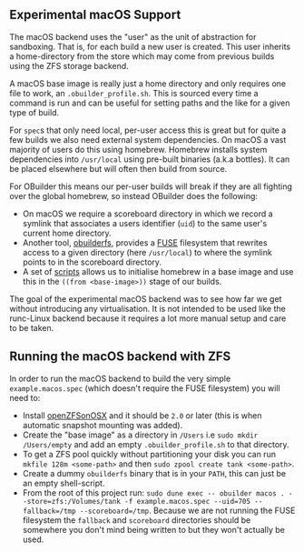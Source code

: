 Experimental macOS Support
--------------------------

The macOS backend uses the "user" as the unit of abstraction for sandboxing. That is, for each build a new user is created.
This user inherits a home-directory from the store which may come from previous builds using the ZFS storage backend.

A macOS base image is really just a home directory and only requires one file to work, an `.obuilder_profile.sh`.
This is sourced every time a command is run and can be useful for setting paths and the like for a given type of build.

For `spec`s that only need local, per-user access this is great but for quite a few builds we also need external system dependencies.
On macOS a vast majority of users do this using homebrew. Homebrew installs system dependencies into `/usr/local` using 
pre-built binaries (a.k.a bottles). It can be placed elsewhere but will often then build from source.

For OBuilder this means our per-user builds will break if they are all fighting over the global homebrew, so instead OBuilder does the following:

 - On macOS we require a scoreboard directory in which we record a symlink that associates a users identifier (`uid`) to the same user's 
   current home directory.
 - Another tool, [obuilderfs](https://github.com/patricoferris/obuilder-fs), provides a [FUSE][] filesystem that rewrites access to a given 
   directory (here `/usr/local`) to where the symlink points to in the scoreboard directory.
 - A set of [scripts](https://github.com/patricoferris/macos-infra/tree/main/scripts) allows us to initialise homebrew in a base image and use 
   this in the `((from <base-image>))` stage of our builds.

The goal of the experimental macOS backend was to see how far we get without introducing any virtualisation. It is not intended to be used like the 
runc-Linux backend because it requires a lot more manual setup and care to be taken.

## Running the macOS backend with ZFS

In order to run the macOS backend to build the very simple `example.macos.spec` (which doesn't require the FUSE filesystem) you will need to:

 - Install [openZFSonOSX][] and it should be `2.0` or later (this is when automatic snapshot mounting was added).
 - Create the "base image" as a directory in `/Users` i.e `sudo mkdir /Users/empty` and add an empty `.obuilder_profile.sh` to that directory.
 - To get a ZFS pool quickly without partitioning your disk you can run `mkfile 128m <some-path>` and then `sudo zpool create tank <some-path>`.
 - Create a dummy `obuilderfs` binary that is in your `PATH`, this can just be an empty shell-script.
 - From the root of this project run: `sudo dune exec -- obuilder macos . --store=zfs:/Volumes/tank -f example.macos.spec --uid=705 --fallback=/tmp --scoreboard=/tmp`.
   Because we are not running the FUSE filesystem the `fallback` and `scoreboard` directories should be somewhere you don't mind being written to but they won't 
   actually be used.


[FUSE]: https://osxfuse.github.io/
[openZFSonOSX]: https://openzfsonosx.org/wiki/Downloads#2.1.0